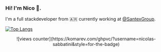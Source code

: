 ### Hi! I'm Nico 👋.
I'm a full stackdeveloper from :argentina: currently working at [@SantexGroup](https://github.com/SantexGroup).

[![Top Langs](https://github-readme-stats.vercel.app/api/top-langs/?username=nicolas-sabbatini&layout=compact)](https://github.com/anuraghazra/github-readme-stats)
<div id="header" align="center">
  ![views counter](https://komarev.com/ghpvc/?username=nicolas-sabbatini&style=for-the-badge)
<div id="header" align="right">
<!--
- 🔭 I’m currently working on ...
- 🌱 I’m currently learning ...
- 👯 I’m looking to collaborate on ...
- 🤔 I’m looking for help with ...
- 💬 Ask me about ...
- 📫 How to reach me: ...
- 😄 Pronouns: ...
- ⚡ Fun fact: ...
-->
